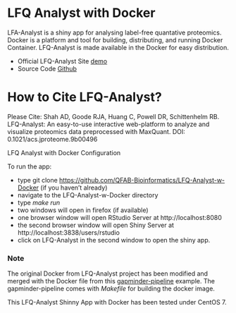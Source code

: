 # LFQ Analyst with Docker #
LFA-Analyst is a shiny app for analysing label-free quantative proteomics. Docker is a platform and tool for building, distributing, and running Docker Container. LFQ-Analyst is made available in the Docker for easy distribution. 
- Official LFQ-Analyst Site [demo](https://bioinformatics.erc.monash.edu/apps/LFQ-Analyst/)
- Source Code [Github](https://github.com/MonashBioinformaticsPlatform/LFQ-Analyst)

# How to Cite LFQ-Analyst? #
Please Cite: Shah AD, Goode RJA, Huang C, Powell DR, Schittenhelm RB. LFQ-Analyst: An easy-to-use interactive web-platform to analyze and visualize proteomics data preprocessed with MaxQuant. DOI: 0.1021/acs.jproteome.9b00496


LFQ Analyst with Docker Configuration

To run the app:

* type git clone https://github.com/QFAB-Bioinformatics/LFQ-Analyst-w-Docker (if you haven’t already)
* navigate to the LFQ-Analyst-w-Docker directory
* type _make run_
* two windows will open in firefox (if available)
* one browser window will open RStudio Server at http://localhost:8080
* the second browser window will open Shiny Server at http://localhost:3838/users/rstudio
* click on LFQ-Analyst in the second window to open the shiny app.

### Note ###
The original Docker from LFQ-Analyst project has been modified and merged with the Docker file from this [gapminder-pipeline](https://github.com/chapmandu2/gapminder-pipeline/tree/master/02-shiny-app) example. The gapminder-pipeline comes with _Makefile_ for building the docker image. 

This LFQ-Analyst Shinny App with Docker has been tested under CentOS 7.

